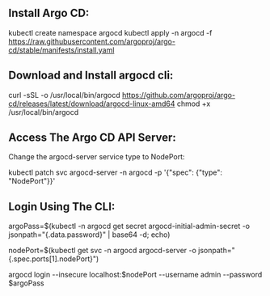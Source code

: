 Install Argo CD:
----------------

kubectl create namespace argocd
kubectl apply -n argocd -f https://raw.githubusercontent.com/argoproj/argo-cd/stable/manifests/install.yaml


Download and Install argocd cli:
--------------------------------

curl -sSL -o /usr/local/bin/argocd https://github.com/argoproj/argo-cd/releases/latest/download/argocd-linux-amd64
chmod +x /usr/local/bin/argocd


Access The Argo CD API Server:
------------------------------

Change the argocd-server service type to NodePort:

kubectl patch svc argocd-server -n argocd -p '{"spec": {"type": "NodePort"}}'


Login Using The CLI:
--------------------

argoPass=$(kubectl -n argocd get secret argocd-initial-admin-secret -o jsonpath="{.data.password}" | base64 -d; echo)

nodePort=$(kubectl get svc -n argocd argocd-server -o jsonpath="{.spec.ports[1].nodePort}")

argocd login --insecure localhost:$nodePort --username admin --password $argoPass


